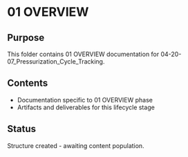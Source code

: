 # 01 OVERVIEW

## Purpose
This folder contains 01 OVERVIEW documentation for 04-20-07_Pressurization_Cycle_Tracking.

## Contents
- Documentation specific to 01 OVERVIEW phase
- Artifacts and deliverables for this lifecycle stage

## Status
Structure created - awaiting content population.

